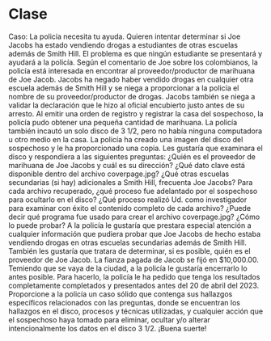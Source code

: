 # Clase

Caso: 
La policía necesita tu ayuda. Quieren intentar determinar si Joe Jacobs ha estado vendiendo drogas a estudiantes de otras escuelas además de Smith Hill. El problema es que ningún estudiante se presentará y ayudará a la policía. Según el comentario de Joe sobre los colombianos, la policía está interesada en encontrar al proveedor/productor de marihuana de Joe Jacob.
Jacobs ha negado haber vendido drogas en cualquier otra escuela además de Smith Hill y se niega a proporcionar a la policía el nombre de su proveedor/productor de drogas.
Jacobs también se niega a validar la declaración que le hizo al oficial encubierto justo antes de su arresto. Al emitir una orden de registro y registrar la casa del sospechoso, la policía pudo obtener una pequeña cantidad de marihuana. La policía también incautó un solo disco de 3 1/2, pero no había ninguna computadora u otro medio en la casa.
La policía ha creado una imagen del disco del sospechoso y le ha proporcionado una copia. Les gustaría que examinara el disco y respondiera a las siguientes preguntas: 
¿Quién es el proveedor de marihuana de Joe Jacobs y cuál es su dirección?
¿Qué dato clave está disponible dentro del archivo coverpage.jpg?
¿Qué otras escuelas secundarias (si hay) adicionales a Smith Hill, frecuenta Joe Jacobs?
Para cada archivo recuperado, ¿qué proceso fue adelantado por el sospechoso para ocultarlo en el disco?
¿Qué proceso realizó Ud. como investigador para examinar con éxito el contenido completo de cada archivo?
¿Puede decir qué programa fue usado para crear el archivo coverpage.jpg? ¿Cómo lo puede probar?
A la policía le gustaría que prestara especial atención a cualquier información que pudiera probar que Joe Jacobs de hecho estaba vendiendo drogas en otras escuelas secundarias además de Smith Hill. También les gustaría que tratara de determinar, si es posible, quién es el proveedor de Joe Jacob.
La fianza pagada de Jacob se fijó en $10,000.00. Temiendo que se vaya de la ciudad, a la policía le gustaría encerrarlo lo antes posible. Para hacerlo, la policía le ha pedido que tenga los resultados completamente completados y presentados antes del 20 de abril del 2023. Proporcione a la policía un caso sólido que contenga sus hallazgos específicos relacionados con las preguntas, donde se encuentran los hallazgos en el disco, procesos y técnicas utilizadas, y cualquier acción que el sospechoso haya tomado para eliminar, ocultar y/o alterar intencionalmente los datos en el disco 3 1/2. ¡Buena suerte!

